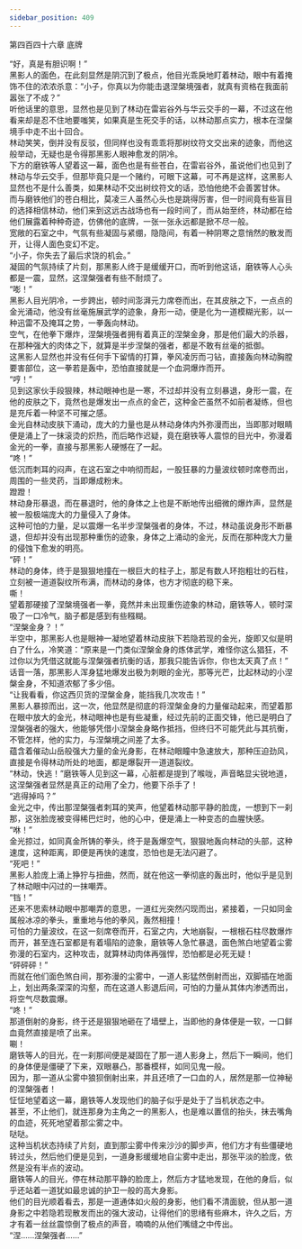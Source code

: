 ```yaml
---
sidebar_position: 409
---
```

 第四百四十六章 底牌


“好，真是有胆识啊！”  
黑影人的面色，在此刻显然是阴沉到了极点，他目光乖戾地盯着林动，眼中有着掩饰不住的浓浓杀意：“小子，你真以为你能击退涅槃境强者，就真有资格在我面前嚣张了不成？”  
听他话里的意思，显然也是见到了林动在雷岩谷外与华云交手的一幕，不过这在他看来却是忍不住地要嗤笑，如果真是生死交手的话，以林动那点实力，根本在涅槃境手中走不出十回合。  
林动笑笑，倒并没有反驳，但同样也没有乖乖将那树纹符文交出来的迹象，而他这般举动，无疑也是令得那黑影人眼神愈发的阴冷。  
下方的磨铁等人望着这一幕，面色也是有些苍白，在雷岩谷外，虽说他们也见到了林动与华云交手，但那毕竟只是一个赌约，可眼下这幕，可不再是这样，这黑影人显然也不是什么善类，如果林动不交出树纹符文的话，恐怕他绝不会善罢甘休。  
而与磨铁他们的苍白相比，莫凌三人虽然心头也是跳得厉害，但一时间竟有些盲目的选择相信林动，他们来到这远古战场也有一段时间了，而从始至终，林动都在给他们展露着种种奇迹，仿佛他的底牌，一张一张永远都是掀不尽一般。  
宽敞的石室之中，气氛有些凝固与紧绷，隐隐间，有着一种阴寒之意悄然的散发而开，让得人面色变幻不定。  
“小子，你失去了最后求饶的机会。”  
凝固的气氛持续了片刻，那黑影人终于是缓缓开口，而听到他这话，磨铁等人心头都是一震，显然，这涅槃强者有些不耐烦了。  
“嘭！”  
黑影人目光阴冷，一步跨出，顿时间澎湃元力席卷而出，在其皮肤之下，一点点的金光涌动，他没有丝毫施展武学的迹象，身形一动，便是化为一道模糊光影，以一种迅雷不及掩耳之势，一拳轰向林动。  
空气，在他拳下爆炸，涅槃境强者拥有着真正的涅槃金身，那是他们最大的杀器，在那种强大的肉体之下，就算是半步涅槃的强者，都是不敢有丝毫的抵御。  
这黑影人显然也并没有任何手下留情的打算，拳风凌厉而刁钻，直接轰向林动胸膛要害部位，这一拳若是轰中，恐怕直接就是一个血洞爆炸而开。  
“哼！”  
见到这家伙手段狠辣，林动眼神也是一寒，不过却并没有立刻暴退，身形一震，在他的皮肤之下，竟然也是爆发出一点点的金芒，这种金芒虽然不如前者凝练，但也是充斥着一种坚不可摧之感。  
金光自林动皮肤下涌动，庞大的力量也是从林动身体内外弥漫而出，当即那对眼睛便是涌上了一抹滚烫的炽热，而后略作迟疑，竟在磨铁等人震惊的目光中，弥漫着金光的一拳，直接与那黑影人硬憾在了一起。  
“咚！”  
低沉而刺耳的闷声，在这石室之中响彻而起，一股狂暴的力量波纹顿时席卷而出，周围的一些灵药，当即爆成粉末。  
蹬蹬！  
林动身形暴退，而在暴退时，他的身体之上也是不断地传出细微的爆炸声，显然是被一股极端庞大的力量侵入了身体。  
这种可怕的力量，足以震爆一名半步涅槃强者的身体，不过，林动虽说身形不断暴退，但却并没有出现那种重伤的迹象，身体之上涌动的金光，反而在那种庞大力量的侵蚀下愈发的明亮。  
“砰！”  
林动的身体，终于是狠狠地撞在一根巨大的柱子上，那足有数人环抱粗壮的石柱，立刻被一道道裂纹所布满，而林动的身体，也方才彻底的稳下来。  
嘶！  
望着那硬接了涅槃境强者一拳，竟然并未出现重伤迹象的林动，磨铁等人，顿时深吸了一口冷气，脑子都是感到有些糨糊。  
“涅槃金身？！”  
半空中，那黑影人也是眼神一凝地望着林动皮肤下若隐若现的金光，旋即又似是明白了什么，冷笑道：“原来是一门类似涅槃金身的炼体武学，难怪你这么猖狂，不过你以为凭借这就能与涅槃强者抗衡的话，那我只能告诉你，你也太天真了点！”  
话音一落，那黑影人浑身猛地爆发出极为刺眼的金光，那等光芒，比起林动的小涅槃金身，不知道浓郁了多少倍。  
“让我看看，你这西贝货的涅槃金身，能挡我几次攻击！”  
黑影人暴掠而出，这一次，他显然是彻底的将涅槃金身的力量催动起来，而望着那在眼中放大的金光，林动眼神也是有些凝重，经过先前的正面交锋，他已是明白了涅槃强者的强大，他能够凭借小涅槃金身略作抵挡，但终归不可能凭此与其抗衡，不管怎样，他的实力，与涅槃境之间差了太多。  
蕴含着催动山岳般强大力量的金光身影，在林动眼瞳中急速放大，那种压迫劲风，直接是令得林动所处的地面，都是爆裂开一道道裂纹。  
“林动，快逃！”磨铁等人见到这一幕，心脏都是提到了喉咙，声音略显尖锐地道，这涅槃强者显然是真正的动用了全力，他要下杀手了！  
“逃得掉吗？”  
金光之中，传出那涅槃强者刺耳的笑声，他望着林动那平静的脸庞，一想到下一刹那，这张脸庞被变得稀巴烂时，他的心中，便是涌上一种变态的血腥快感。  
“咻！”  
金光掠过，如同真金所铸的拳头，终于是轰爆空气，狠狠地轰向林动的头部，这种速度，这种距离，即便是再快的速度，恐怕也是无法闪避了。  
“死吧！”  
黑影人脸庞上涌上狰狞与扭曲，然而，就在他这一拳彻底的轰出时，他似乎是见到了林动眼中闪过的一抹嘲弄。  
“铛！”  
还来不思索林动眼中那嘲弄的意思，一道红光突然闪现而出，紧接着，一只如同金属般冰凉的拳头，重重地与他的拳风，轰然相撞！  
可怕的力量波纹，在这一刻席卷而开，石室之内，大地崩裂，一根根石柱尽数爆炸而开，甚至连石室都是有着塌陷的迹象，磨铁等人急忙暴退，面色煞白地望着尘雾弥漫的石室内，这种攻击，就算林动肉体再强悍，恐怕都是必死无疑！  
“砰砰砰！”  
而就在他们面色煞白间，那弥漫的尘雾中，一道人影猛然倒射而出，双脚插在地面上，划出两条深深的沟壑，而在这道人影退后间，可怕的力量从其体内渗透而出，将空气尽数震爆。  
“咚！”  
那道倒射的身影，终于还是狠狠地砸在了墙壁上，当即他的身体便是一软，一口鲜血竟然直接是喷了出来。  
唰！  
磨铁等人的目光，在一刹那间便是凝固在了那一道人影身上，然后下一瞬间，他们的身体便是僵硬了下来，双眼暴凸，那番模样，如同见鬼一般。  
因为，那一道从尘雾中狼狈倒射出来，并且还喷了一口血的人，居然是那一位神秘的涅槃强者！  
怔怔地望着这一幕，磨铁等人发现他们的脑子似乎是处于了当机状态之中。  
甚至，不止他们，就连那身为主角之一的黑影人，也是难以置信的抬头，抹去嘴角的血迹，死死地望着那尘雾之中。  
哒哒。  
这种当机状态持续了片刻，直到那尘雾中传来沙沙的脚步声，他们方才有些僵硬地转过头，然后他们便是见到，一道身影缓缓地自尘雾中走出，那张平淡的脸庞，依然是没有半点的波动。  
磨铁等人的目光，停在林动那平静的脸庞上，然后方才猛地发现，在他的身后，似乎还站着一道犹如最忠诚的护卫一般的高大身影。  
他们的目光顺着看去，那是一道通体如火般的身影，他们看不清面貌，但从那一道身影之中若隐若现散发而出的强大波动，让得他们的思绪有些麻木，许久之后，方才有着一丝丝震惊倒了极点的声音，喃喃的从他们嘴缝之中传出。  
“涅……涅槃强者……”  
  
  
